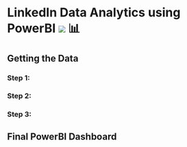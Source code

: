 # LinkedIn Data Analytics using PowerBI <img src="https://img.icons8.com/fluent/48/000000/linkedin.png"/> :bar_chart:

## Getting the Data

### Step 1:

### Step 2:

### Step 3:

## Final PowerBI Dashboard
